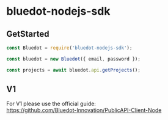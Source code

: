 # bluedot-nodejs-sdk

## GetStarted

```javascript
const Bluedot = require('bluedot-nodejs-sdk');

const bluedot = new Bluedot({ email, password });

const projects = await bluedot.api.getProjects();
```

## V1
For V1 please use the official guide:  
https://github.com/Bluedot-Innovation/PublicAPI-Client-Node
